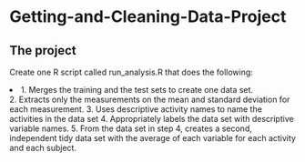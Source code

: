 # Getting-and-Cleaning-Data-Project
## The project

Create one R script called run_analysis.R that does the following: 

 <li> 1. Merges the training and the test sets to create one data set.  </li>
2. Extracts only the measurements on the mean and standard deviation for each measurement. 
3. Uses descriptive activity names to name the activities in the data set
4. Appropriately labels the data set with descriptive variable names. 
5. From the data set in step 4, creates a second, independent tidy data set with the average of each variable for each activity and each subject.
